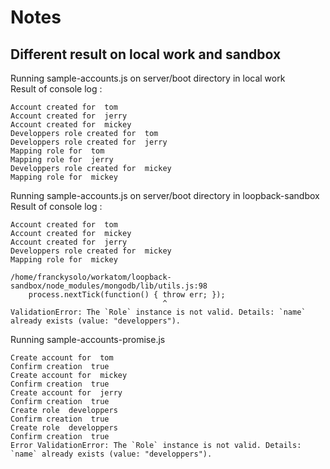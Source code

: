 # Notes

## Different result on local work and sandbox

Running sample-accounts.js on server/boot directory in local work  
Result of console log :

```
Account created for  tom
Account created for  jerry
Account created for  mickey
Developpers role created for  tom
Developpers role created for  jerry
Mapping role for  tom
Mapping role for  jerry
Developpers role created for  mickey
Mapping role for  mickey
```

Running sample-accounts.js on server/boot directory in loopback-sandbox  
Result of console log :
```
Account created for  tom
Account created for  mickey
Account created for  jerry
Developpers role created for  mickey
Mapping role for  mickey

/home/franckysolo/workatom/loopback-sandbox/node_modules/mongodb/lib/utils.js:98
    process.nextTick(function() { throw err; });
                                  ^
ValidationError: The `Role` instance is not valid. Details: `name` already exists (value: "developpers").
```

Running sample-accounts-promise.js

```
Create account for  tom
Confirm creation  true
Create account for  mickey
Confirm creation  true
Create account for  jerry
Confirm creation  true
Create role  developpers
Confirm creation  true
Create role  developpers
Confirm creation  true
Error ValidationError: The `Role` instance is not valid. Details: `name` already exists (value: "developpers").
```
